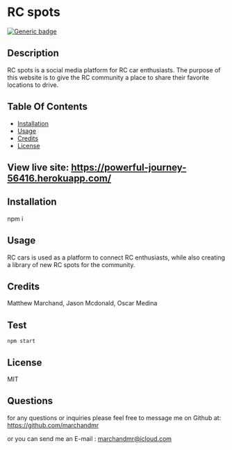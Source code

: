 # RC spots 

  [![Generic badge](https://img.shields.io/badge/License-MIT-<COLOR>.svg)](https://shields.io/)

  ##  Description
  
  RC spots is a social media platform for RC car enthusiasts. The purpose of this website is to give the RC community a place to share their favorite locations to drive.


  ## Table Of Contents

  * [Installation](#installation)
  * [Usage](#usage)
  * [Credits](#credits)
  * [License](#license)


  ## View live site: https://powerful-journey-56416.herokuapp.com/
  
  
  ## Installation

  npm i

  ## Usage

  RC cars is used as a platform to connect RC enthusiasts, while also creating a library of new RC spots for the community.

  ## Credits

  Matthew Marchand, Jason Mcdonald, Oscar Medina

  ## Test

    npm start

  ## License

  MIT

## Questions

  for any questions or inquiries  please feel free to message me on Github at: https://github.com/marchandmr

  or you can send me an E-mail :  marchandmr@icloud.com

 

 
